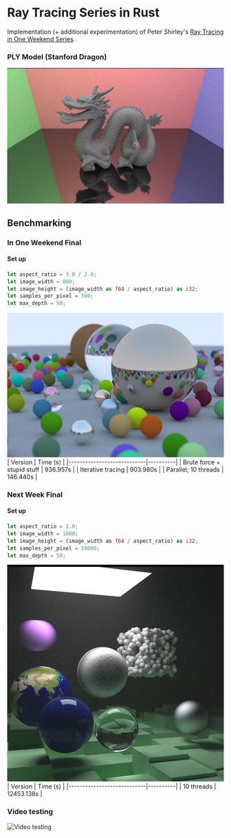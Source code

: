 # Ray Tracing Series in Rust

Implementation (+ additional experimentation) of Peter Shirley's [Ray Tracing in One Weekend Series](https://raytracing.github.io/).

### PLY Model (Stanford Dragon)
![Stanford Dragon](/images/stanford_dragon.png)

## Benchmarking
### In One Weekend Final
#### Set up
```Rust
let aspect_ratio = 3.0 / 2.0;
let image_width = 800;
let image_height = (image_width as f64 / aspect_ratio) as i32;
let samples_per_pixel = 500;
let max_depth = 50;
```
![Ray Tracing in One Week Final Image](/images/book1.png)
| Version                    | Time (s) |
|----------------------------|----------|
| Brute force + stupid stuff | 936.957s |
| Iterative tracing          | 903.980s |
| Parallel; 10 threads | 146.440s |

### Next Week Final
#### Set up
```Rust
let aspect_ratio = 1.0;
let image_width = 1000;
let image_height = (image_width as f64 / aspect_ratio) as i32;
let samples_per_pixel = 10000;
let max_depth = 50;
```
![Ray Tracing in One Week Final Image](/images/book2.png)
| Version                    | Time (s) |
|----------------------------|----------|
| 10 threads | 12453.138s |

### Video testing
![Video testing](/images/bouncing.gif)

